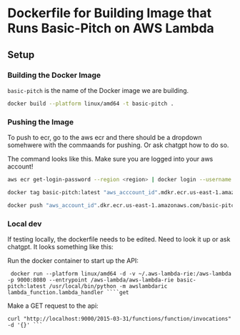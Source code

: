 # Dockerfile for Building Image that Runs Basic-Pitch on AWS Lambda

## Setup

### Building the Docker Image

`basic-pitch` is the name of the Docker image we are building.

```sh
docker build --platform linux/amd64 -t basic-pitch .
```
### Pushing the Image
To push to ecr, go to the aws ecr and there should be a dropdown somehwere with the commaands for pushing. Or ask chatgpt how to do so. 

The command looks like this. Make sure you are logged into your aws account!


```sh
aws ecr get-login-password --region <region> | docker login --username AWS --password-stdin "aws_account_id".dkr.ecr.<region>.amazonaws.com

docker tag basic-pitch:latest "aws_acccount_id".mdkr.ecr.us-east-1.amazonaws.com/basic-pitch:latest

docker push "aws_account_id".dkr.ecr.us-east-1.amazonaws.com/basic-pitch:latest
```

### Local dev
If testing locally, the dockerfile needs to be edited. Need to look it up or ask chatgpt. It looks something like this: 

Run the docker container to start up the API:
```
 docker run --platform linux/amd64 -d -v ~/.aws-lambda-rie:/aws-lambda -p 9000:8080 --entrypoint /aws-lambda/aws-lambda-rie basic-pitch:latest /usr/local/bin/python -m awslambdaric lambda_function.lambda_handler ````get 
```
Make a GET request to the api: 
```
curl "http://localhost:9000/2015-03-31/functions/function/invocations" -d '{}' ```
